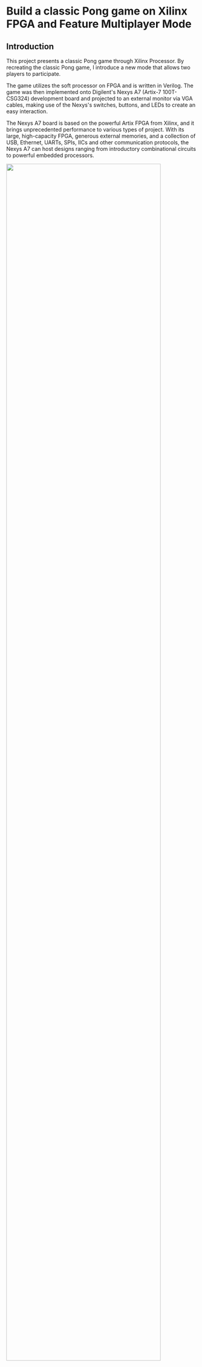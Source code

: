# Build a classic Pong game on Xilinx FPGA and Feature Multiplayer Mode
## Introduction
This project presents a classic Pong game through Xilinx Processor. By recreating the classic Pong game, I introduce a new mode that allows two players to participate. 

The game utilizes the soft processor on FPGA and is written in Verilog. The game was then implemented onto Digilent's Nexys A7 (Artix-7 100T-CSG324) development board and projected to an external monitor via VGA cables, making use of the Nexys's switches, buttons, and LEDs to create an easy interaction.

The Nexys A7 board is based on the powerful Artix FPGA from Xilinx, and it brings unprecedented performance to various types of project. With its large, high-capacity FPGA, generous external memories, and a collection of USB, Ethernet, UARTs, SPIs, IICs and other communication protocols, the Nexys A7 can host designs ranging from introductory combinational circuits to powerful embedded processors.

<img src="https://user-images.githubusercontent.com/29515828/103426709-428eb080-4b70-11eb-8ca5-0dc5433e9d14.jpg" width="90%"></img> 

To play the game, the user must have a VGA cables and a monitor with VGA port built-in. The monitor will display the loading screen and the game interface. Players toggle the buttons to move the paddles up and down to hit the ball to the opponent side. As soon as the a player fail to hit the ball with the paddle, the game will reset to it initial state which the ball is set to be in the middle of the screen. If a player miss the ball 3 times, they lose the game. 

<img src="https://user-images.githubusercontent.com/29515828/103426997-81be0100-4b72-11eb-97fd-53319054f243.gif" width="90%"></img> 

Some of the animation of the ball and paddles and other features implemented in the software include user-input debouncing and edge detection, VGA controller, vertical and horizontal pixel scanning. A fixed pixel generator is implemented to create a ball, top and bottom border as well as two paddles so that two players can play the game at the same time.

## Design
The VGA synchronization block includes the vga_sync block and the pixel generation block, one Asynchronous In Synchronous Out module to produce one reset signal for all other modules. A clock divider was also created to act as an enable for the h_sync and v_sync block. 

The h_sync and v_sync blocks then function as two counters which scan through the entire screen and produce video signal which later be processed via a pixel generation module. 
The module then creates RGB colors and projects to the screen using input from switches. 
User can play with the switches to make a unique combination that creates a specific color of the wall borders, the paddles as well as the ball. 

To sum up, all the modules is connected to a top level module. The module instantiates lower module and outputs the signals: rgb, h_sync and v_sync. h_sync and v_sync told the board at what rate to refresh. RGB indicated when and where to grab color signals from. 
## Ball and paddles movement
The movement of the paddles is created by first debouncing the buttons that used to control the paddles. After that, while scanning the screen at the same refresh rate as the monitor, it updates the location of the paddles and projects it onto the screen. 

By using some predefined values such as the position of the edges of the ball, the borders, the paddles’ edges, the animation that when ever the ball hits the paddles and the borders, it bounces back to the opposite direction, was created. The ball’s speed and initial directions of movement can be adjusted to create all kinds of variation for the game. 

In addition, to finish the logic of the game, the ball is put in the middle of the screen as a player fails to hit the ball and let it touch the side walls. A signal defined as “rescan” keeps track of the debounce button signal and check if it’s active. If any buttons’ signal is active, it moves by 2 pixels/scan in the corresponding direction. 

## Click the link to see the demo video
[Multiplayer Pong Game Demo](https://youtu.be/zYy1nEMT7lc "Multiplaer Pong Game Demo")
